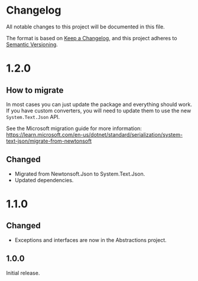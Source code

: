 # Changelog

All notable changes to this project will be documented in this file.

The format is based on [Keep a Changelog](https://keepachangelog.com/en/1.0.0/),
and this project adheres to [Semantic Versioning](https://semver.org/spec/v2.0.0.html).

# 1.2.0

## How to migrate

In most cases you can just update the package and everything should work.
If you have custom converters, you will need to update them to use the new `System.Text.Json` API.

See the Microsoft migration guide for more information:
https://learn.microsoft.com/en-us/dotnet/standard/serialization/system-text-json/migrate-from-newtonsoft

## Changed

- Migrated from Newtonsoft.Json to System.Text.Json.
- Updated dependencies.

# 1.1.0

## Changed

- Exceptions and interfaces are now in the Abstractions project.

## 1.0.0

Initial release.
